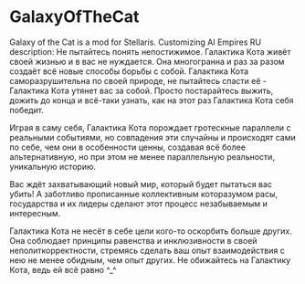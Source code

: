 # GalaxyOfTheCat
Galaxy of the Cat is a mod for Stellaris. Customizing AI Empires
RU description:
Не пытайтесь понять непостижимое. Галактика Кота живёт своей жизнью и в вас не нуждается. Она многогранна и раз за разом создаёт всё новые способы борьбы с собой. Галактика Кота саморазрушительна по своей природе, не пытайтесь спасти её - Галактика Кота утянет вас за собой. Просто постарайтесь выжить, дожить до конца и всё-таки узнать, как на этот раз Галактика Кота себя победит.

Играя в саму себя, Галактика Кота порождает гротескные параллели с реальными событиями, но совпадения эти случайны и происходят сами по себе, чем они в особенности ценны, создавая всё более альтернативную, но при этом не менее параллельную реальности, уникальную историю.

Вас ждёт захватывающий новый мир, который будет пытаться вас убить! А заботливо прописанные коллективным которазумом расы, государства и их лидеры сделают этот процесс незабываемым и интересным.

Галактика Кота не несёт в себе цели кого-то оскорбить больше других. Она соблюдает принципы равенства и инклюзивности в своей неполиткорректности, стремясь сделать ваш опыт взаимодействия с нею не менее обидным, чем опыт других. Не обижайтесь на Галактику Кота, ведь ей всё равно ^_^
